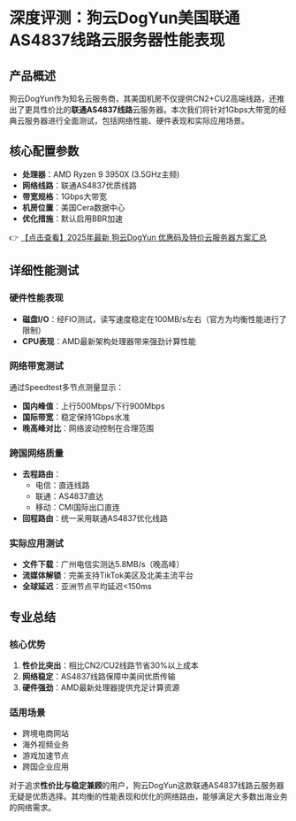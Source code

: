 # 深度评测：狗云DogYun美国联通AS4837线路云服务器性能表现

## 产品概述
狗云DogYun作为知名云服务商，其美国机房不仅提供CN2+CU2高端线路，还推出了更具性价比的**联通AS4837线路**云服务器。本次我们将针对1Gbps大带宽的经典云服务器进行全面测试，包括网络性能、硬件表现和实际应用场景。

## 核心配置参数
- **处理器**：AMD Ryzen 9 3950X (3.5GHz主频)
- **网络线路**：联通AS4837优质线路
- **带宽规格**：1Gbps大带宽
- **机房位置**：美国Cera数据中心
- **优化措施**：默认启用BBR加速

👉 [【点击查看】2025年最新 狗云DogYun 优惠码及特价云服务器方案汇总](https://bit.ly/DogYun)

## 详细性能测试

### 硬件性能表现
- **磁盘I/O**：经FIO测试，读写速度稳定在100MB/s左右（官方为均衡性能进行了限制）
- **CPU表现**：AMD最新架构处理器带来强劲计算性能

### 网络带宽测试
通过Speedtest多节点测量显示：
- **国内峰值**：上行500Mbps/下行900Mbps
- **国际带宽**：稳定保持1Gbps水准
- **晚高峰对比**：网络波动控制在合理范围

### 跨国网络质量
- **去程路由**：
  - 电信：直连线路
  - 联通：AS4837直达
  - 移动：CMI国际出口直连
- **回程路由**：统一采用联通AS4837优化线路

### 实际应用测试
- **文件下载**：广州电信实测达5.8MB/s（晚高峰）
- **流媒体解锁**：完美支持TikTok美区及北美主流平台
- **全球延迟**：亚洲节点平均延迟<150ms

## 专业总结

### 核心优势
1. **性价比突出**：相比CN2/CU2线路节省30%以上成本
2. **网络稳定**：AS4837线路保障中美间优质传输
3. **硬件强劲**：AMD最新处理器提供充足计算资源

### 适用场景
- 跨境电商网站
- 海外视频业务
- 游戏加速节点
- 跨国企业应用

对于追求**性价比与稳定兼顾**的用户，狗云DogYun这款联通AS4837线路云服务器无疑是优质选择。其均衡的性能表现和优化的网络路由，能够满足大多数出海业务的网络需求。